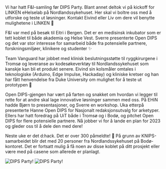 Vi har hatt F&I-samling før DIPS Party. Blant annet deltok vi på kickoff for LINKEN eHelselab på Nordlandssykehuset. Her skal vi boltre oss med å utforske og teste ut løsninger. Kontakt Eivind eller Liv om dere vil benytte mulighetene i LINKEN 💫

F&I var med på besøk til Eitri i Bergen. Det er en medisinsk inkubator som er tett koblet til både akademia og Helse Vest. Sverre presenterte Open DIPS og det var stor interesse for samarbeid både fra potensielle partnere, forskningsmiljøer, klinikere og studenter ✨ 

Team Vanguard har jobbet med klinisk beslutningsstøtte til ryggkirurgene i Tromsø og leveranse av kodesøkeverktøy til Nordlandssykehuset som kanskje kan bli et produkt senere. Eivind sin kolsmåler omtales i teknologiske (Arduino, Edge Impulse, Hackaday) og kliniske kretser og han har fått henvendelse fra Duke University om mulighet for å teste ut prototypen 🙌

Open DIPS-gjengen har vært på farten og snakket om hvordan vi legger til rette for at andre skal lage innovative løsninger sammen med oss. På EHiN hadde Bjørn to presentasjoner, og Sverre en workshop. Uka etterpå presenterte Hanne Open DIPS for Nasjonalt redaksjonsutvalg for arketyper. Ellers har hatt foredrag på UiT både i Tromsø og i Bodø, og pitchet Open DIPS for flere potensielle partnere. Nå jobber vi for å lande en plan for 2023 og gleder oss til å dele den med dere!  ​​​​​​

Neste uke er det d:hack. Det er over 300 påmeldte! 🎉 På grunn av KNIPS-samarbeidet blir det med 20 personer fra Nordlandssykehuset på Bodø-kontoret. Det er fortsatt mulig å få noen av disse koblet på ditt prosjekt eller være med på casene som allerede er planlagt. 

![DIPS Party!](./newsletters/november/20221118_122612.jpg)
![DIPS Party!](./newsletters/november/20221118_153808.jpg)
<!-- ![DIPS Party!](./newsletters/november/IMG_0782.heic)
![DIPS Party!](./newsletters/november/IMG_0799.heic)   -->